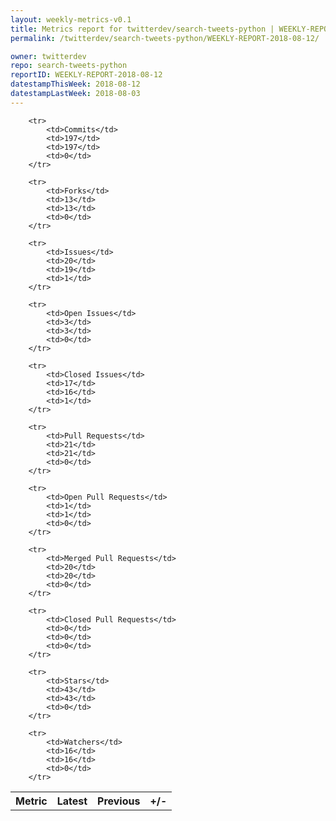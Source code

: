 ```yaml
---
layout: weekly-metrics-v0.1
title: Metrics report for twitterdev/search-tweets-python | WEEKLY-REPORT-2018-08-12
permalink: /twitterdev/search-tweets-python/WEEKLY-REPORT-2018-08-12/

owner: twitterdev
repo: search-tweets-python
reportID: WEEKLY-REPORT-2018-08-12
datestampThisWeek: 2018-08-12
datestampLastWeek: 2018-08-03
---
```




<table style="width: 100%;">
    <tr>
        <th>Metric</th>
        <th>Latest</th>
        <th>Previous</th>
        <th>+/-</th>
    </tr>

        <tr>
            <td>Commits</td>
            <td>197</td>
            <td>197</td>
            <td>0</td>
        </tr>
        
        <tr>
            <td>Forks</td>
            <td>13</td>
            <td>13</td>
            <td>0</td>
        </tr>
        
        <tr>
            <td>Issues</td>
            <td>20</td>
            <td>19</td>
            <td>1</td>
        </tr>
        
        <tr>
            <td>Open Issues</td>
            <td>3</td>
            <td>3</td>
            <td>0</td>
        </tr>
        
        <tr>
            <td>Closed Issues</td>
            <td>17</td>
            <td>16</td>
            <td>1</td>
        </tr>
        
        <tr>
            <td>Pull Requests</td>
            <td>21</td>
            <td>21</td>
            <td>0</td>
        </tr>
        
        <tr>
            <td>Open Pull Requests</td>
            <td>1</td>
            <td>1</td>
            <td>0</td>
        </tr>
        
        <tr>
            <td>Merged Pull Requests</td>
            <td>20</td>
            <td>20</td>
            <td>0</td>
        </tr>
        
        <tr>
            <td>Closed Pull Requests</td>
            <td>0</td>
            <td>0</td>
            <td>0</td>
        </tr>
        
        <tr>
            <td>Stars</td>
            <td>43</td>
            <td>43</td>
            <td>0</td>
        </tr>
        
        <tr>
            <td>Watchers</td>
            <td>16</td>
            <td>16</td>
            <td>0</td>
        </tr>
        
</table>
